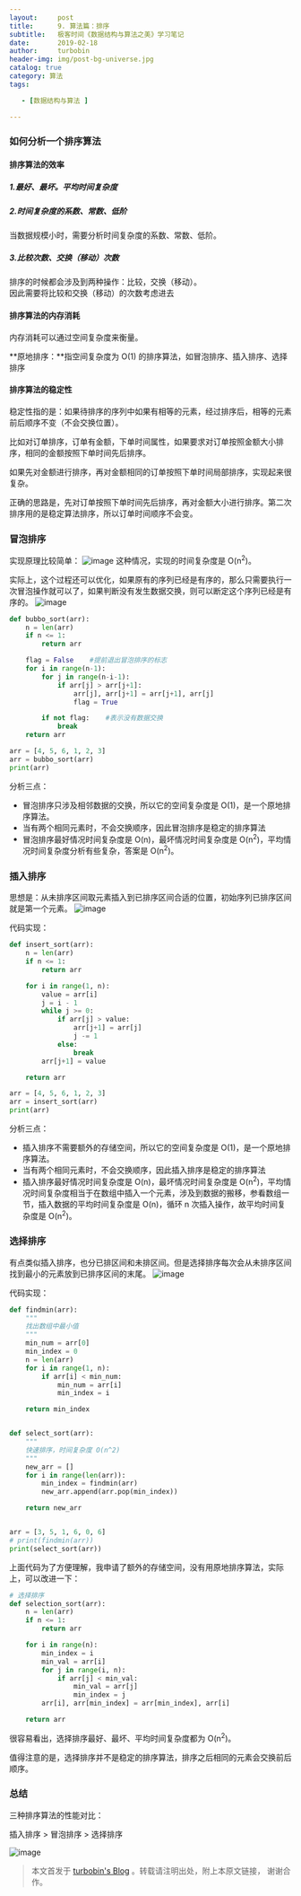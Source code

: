 ```yaml
---
layout:     post
title:      9. 算法篇：排序
subtitle:   极客时间《数据结构与算法之美》学习笔记
date:       2019-02-18
author:     turbobin
header-img: img/post-bg-universe.jpg
catalog: true
category: 算法
tags:

   - [数据结构与算法 ]

---
```


### 如何分析一个排序算法
#### 排序算法的效率
##### 1.最好、最坏。平均时间复杂度

##### 2.时间复杂度的系数、常数、低阶
当数据规模小时，需要分析时间复杂度的系数、常数、低阶。

##### 3.比较次数、交换（移动）次数
排序的时候都会涉及到两种操作：比较，交换（移动）。  
因此需要将比较和交换（移动）的次数考虑进去

#### 排序算法的内存消耗
内存消耗可以通过空间复杂度来衡量。

**原地排序：**指空间复杂度为 O(1) 的排序算法，如冒泡排序、插入排序、选择排序

#### 排序算法的稳定性

稳定性指的是：如果待排序的序列中如果有相等的元素，经过排序后，相等的元素前后顺序不变（不会交换位置）。

比如对订单排序，订单有金额，下单时间属性，如果要求对订单按照金额大小排序，相同的金额按照下单时间先后排序。

如果先对金额进行排序，再对金额相同的订单按照下单时间局部排序，实现起来很复杂。

正确的思路是，先对订单按照下单时间先后排序，再对金额大小进行排序。第二次排序用的是稳定算法排序，所以订单时间顺序不会变。

### 冒泡排序
实现原理比较简单：
![image](https://static001.geekbang.org/resource/image/92/09/9246f12cca22e5d872cbfce302ef4d09.jpg)
这种情况，实现的时间复杂度是 O(n<sup>2</sup>)。

实际上，这个过程还可以优化，如果原有的序列已经是有序的，那么只需要执行一次冒泡操作就可以了，如果判断没有发生数据交换，则可以断定这个序列已经是有序的。
![image](https://static001.geekbang.org/resource/image/a9/e6/a9783a3b13c11a5e064c5306c261e8e6.jpg)

```python
def bubbo_sort(arr):
    n = len(arr)
    if n <= 1:
        return arr

    flag = False    #提前退出冒泡排序的标志
    for i in range(n-1):
        for j in range(n-i-1):
            if arr[j] > arr[j+1]:
                arr[j], arr[j+1] = arr[j+1], arr[j]
                flag = True

        if not flag:    #表示没有数据交换
            break
    return arr

arr = [4, 5, 6, 1, 2, 3]
arr = bubbo_sort(arr)
print(arr)
```
分析三点：
* 冒泡排序只涉及相邻数据的交换，所以它的空间复杂度是 O(1)，是一个原地排序算法。
* 当有两个相同元素时，不会交换顺序，因此冒泡排序是稳定的排序算法
* 冒泡排序最好情况时间复杂度是 O(n)，最坏情况时间复杂度是 O(n<sup>2</sup>)，平均情况时间复杂度分析有些复杂，答案是 O(n<sup>2</sup>)。

### 插入排序
思想是：从未排序区间取元素插入到已排序区间合适的位置，初始序列已排序区间就是第一个元素。
![image](https://static001.geekbang.org/resource/image/fd/01/fd6582d5e5927173ee35d7cc74d9c401.jpg)

代码实现：
```python
def insert_sort(arr):
    n = len(arr)
    if n <= 1:
        return arr

    for i in range(1, n):
        value = arr[i]
        j = i - 1
        while j >= 0:
            if arr[j] > value:
                arr[j+1] = arr[j]
                j -= 1
            else:
                break
        arr[j+1] = value

    return arr

arr = [4, 5, 6, 1, 2, 3]
arr = insert_sort(arr)
print(arr)
```
分析三点：
* 插入排序不需要额外的存储空间，所以它的空间复杂度是 O(1)，是一个原地排序算法。
* 当有两个相同元素时，不会交换顺序，因此插入排序是稳定的排序算法
* 插入排序最好情况时间复杂度是 O(n)，最坏情况时间复杂度是 O(n<sup>2</sup>)，平均情况时间复杂度相当于在数组中插入一个元素，涉及到数据的搬移，参看数组一节，插入数据的平均时间复杂度是 O(n)，循环 n  次插入操作，故平均时间复杂度是 O(n<sup>2</sup>)。

### 选择排序
有点类似插入排序，也分已排区间和未排区间。但是选择排序每次会从未排序区间找到最小的元素放到已排序区间的末尾。
![image](https://static001.geekbang.org/resource/image/32/1d/32371475a0b08f0db9861d102474181d.jpg)

代码实现：

```python
def findmin(arr):
    """
    找出数组中最小值
    """
    min_num = arr[0]
    min_index = 0
    n = len(arr)
    for i in range(1, n):
        if arr[i] < min_num:
            min_num = arr[i]
            min_index = i

    return min_index


def select_sort(arr):
    """
    快速排序，时间复杂度 O(n^2)
    """
    new_arr = []
    for i in range(len(arr)):
        min_index = findmin(arr)
        new_arr.append(arr.pop(min_index))

    return new_arr


arr = [3, 5, 1, 6, 0, 6]
# print(findmin(arr))
print(select_sort(arr))
```
上面代码为了方便理解，我申请了额外的存储空间，没有用原地排序算法，实际上，可以改进一下：
```python
# 选择排序
def selection_sort(arr):
    n = len(arr)
    if n <= 1:
        return arr

    for i in range(n):
        min_index = i
        min_val = arr[i]
        for j in range(i, n):
            if arr[j] < min_val:
                min_val = arr[j]
                min_index = j
        arr[i], arr[min_index] = arr[min_index], arr[i]

    return arr

```
很容易看出，选择排序最好、最坏、平均时间复杂度都为 O(n<sup>2</sup>)。

值得注意的是，选择排序并不是稳定的排序算法，排序之后相同的元素会交换前后顺序。

### 总结

三种排序算法的性能对比：

插入排序 > 冒泡排序 > 选择排序

![image](https://static001.geekbang.org/resource/image/34/50/348604caaf0a1b1d7fee0512822f0e50.jpg)





> 本文首发于 [turbobin's Blog](https://turbobin.github.io/) 。转载请注明出处，附上本原文链接， 谢谢合作。